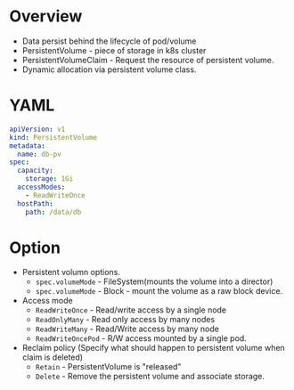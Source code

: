 # Overview
- Data persist behind the lifecycle of pod/volume
- PersistentVolume - piece of storage in k8s cluster
- PersistentVolumeClaim - Request the resource of persistent volume. 
- Dynamic allocation via persistent volume class. 

# YAML
```yaml
apiVersion: v1
kind: PersistentVolume
metadata:
  name: db-pv
spec:
  capacity:
    storage: 1Gi
  accessModes:
    - ReadWriteOnce
  hostPath:
    path: /data/db
```

# Option

- Persistent volumn options.
  - `spec.volumeMode` - FileSystem(mounts the volume into a director)
  - `spec.volumeMode` - Block - mount the volume as a raw block device.
- Access mode
  - `ReadWriteOnce` - Read/write access by a single node
  - `ReadOnlyMany` - Read only access by many nodes
  - `ReadWriteMany` - Read/Write access by many node
  - `ReadWriteOncePod` - R/W access mounted by a single pod.
- Reclaim policy (Specify what should happen to persistent volume when claim is deleted)
  - `Retain` - PersistentVolume is "released"
  - `Delete` - Remove the persistent volume and associate storage.